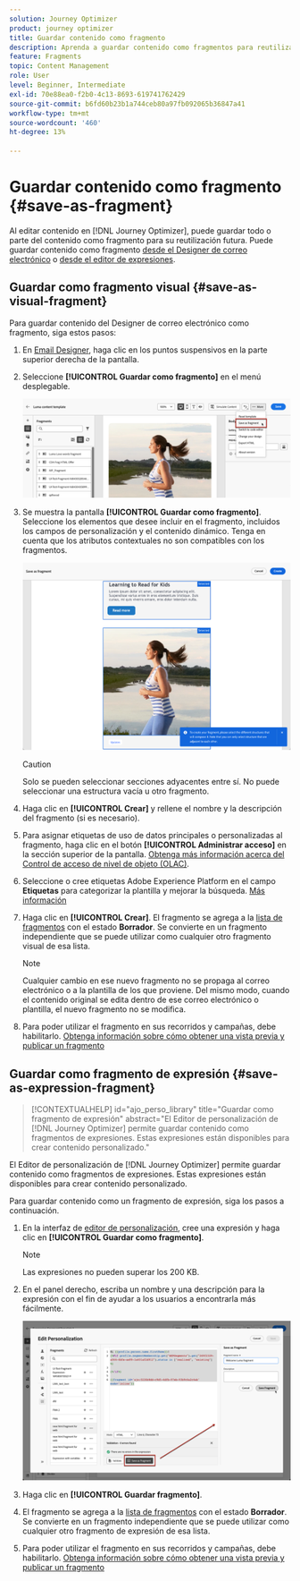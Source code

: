 ```yaml
---
solution: Journey Optimizer
product: journey optimizer
title: Guardar contenido como fragmento
description: Aprenda a guardar contenido como fragmentos para reutilizarlo en campañas y recorridos de Journey Optimizer
feature: Fragments
topic: Content Management
role: User
level: Beginner, Intermediate
exl-id: 70e88ea0-f2b0-4c13-8693-619741762429
source-git-commit: b6fd60b23b1a744ceb80a97fb092065b36847a41
workflow-type: tm+mt
source-wordcount: '460'
ht-degree: 13%

---
```


# Guardar contenido como fragmento {#save-as-fragment}

Al editar contenido en [!DNL Journey Optimizer], puede guardar todo o parte del contenido como fragmento para su reutilización futura. Puede guardar contenido como fragmento [desde el Designer de correo electrónico](#save-as-visual-fragment) o [desde el editor de expresiones](#save-as-expression-fragment).

## Guardar como fragmento visual {#save-as-visual-fragment}

Para guardar contenido del Designer de correo electrónico como fragmento, siga estos pasos:

1. En [Email Designer](../email/get-started-email-design.md), haga clic en los puntos suspensivos en la parte superior derecha de la pantalla.

1. Seleccione **[!UICONTROL Guardar como fragmento]** en el menú desplegable.

   ![](assets/fragment-save-as.png)

1. Se muestra la pantalla **[!UICONTROL Guardar como fragmento]**. Seleccione los elementos que desee incluir en el fragmento, incluidos los campos de personalización y el contenido dinámico. Tenga en cuenta que los atributos contextuales no son compatibles con los fragmentos.

   ![](assets/fragment-save-as-screen.png)

   >[!CAUTION]
   >
   >Solo se pueden seleccionar secciones adyacentes entre sí. No puede seleccionar una estructura vacía u otro fragmento.

1. Haga clic en **[!UICONTROL Crear]** y rellene el nombre y la descripción del fragmento (si es necesario).

1. Para asignar etiquetas de uso de datos principales o personalizadas al fragmento, haga clic en el botón **[!UICONTROL Administrar acceso]** en la sección superior de la pantalla. [Obtenga más información acerca del Control de acceso de nivel de objeto (OLAC)](../administration/object-based-access.md).

1. Seleccione o cree etiquetas Adobe Experience Platform en el campo **Etiquetas** para categorizar la plantilla y mejorar la búsqueda. [Más información](../start/search-filter-categorize.md#tags)

1. Haga clic en **[!UICONTROL Crear]**. El fragmento se agrega a la [lista de fragmentos](#access-manage-fragments) con el estado **Borrador**. Se convierte en un fragmento independiente que se puede utilizar como cualquier otro fragmento visual de esa lista.

   >[!NOTE]
   >
   >Cualquier cambio en ese nuevo fragmento no se propaga al correo electrónico o a la plantilla de los que proviene. Del mismo modo, cuando el contenido original se edita dentro de ese correo electrónico o plantilla, el nuevo fragmento no se modifica.

1. Para poder utilizar el fragmento en sus recorridos y campañas, debe habilitarlo. [Obtenga información sobre cómo obtener una vista previa y publicar un fragmento](../content-management/create-fragments.md#publish)

## Guardar como fragmento de expresión {#save-as-expression-fragment}

>[!CONTEXTUALHELP]
>id="ajo_perso_library"
>title="Guardar como fragmento de expresión"
>abstract="El Editor de personalización de [!DNL Journey Optimizer] permite guardar contenido como fragmentos de expresiones. Estas expresiones están disponibles para crear contenido personalizado."

El Editor de personalización de [!DNL Journey Optimizer] permite guardar contenido como fragmentos de expresiones. Estas expresiones están disponibles para crear contenido personalizado.

Para guardar contenido como un fragmento de expresión, siga los pasos a continuación.

1. En la interfaz de [editor de personalización](../personalization/personalization-build-expressions.md), cree una expresión y haga clic en **[!UICONTROL Guardar como fragmento]**.

   >[!NOTE]
   >
   >Las expresiones no pueden superar los 200 KB.

1. En el panel derecho, escriba un nombre y una descripción para la expresión con el fin de ayudar a los usuarios a encontrarla más fácilmente.

   ![](assets/expression-fragment-save-as.png)

1. Haga clic en **[!UICONTROL Guardar fragmento]**.

   <!--An expression fragment cannot be nested inside another fragment.-->

1. El fragmento se agrega a la [lista de fragmentos](#access-manage-fragments) con el estado **Borrador**. Se convierte en un fragmento independiente que se puede utilizar como cualquier otro fragmento de expresión de esa lista.

1. Para poder utilizar el fragmento en sus recorridos y campañas, debe habilitarlo. [Obtenga información sobre cómo obtener una vista previa y publicar un fragmento](../content-management/create-fragments.md#publish)
